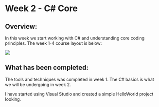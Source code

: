 # Week 2 - C# Core
## Overview:
In this week we start working with C# and understanding core coding principles. The week 1-4 course layout is below:

<img src="https://i.ibb.co/VgNsp7X/download.png">

## What has been completed:
The tools and techniques was completed in week 1. The C# basics is what we will be undergoing in week 2.

I have started using Visual Studio and created a simple HelloWorld project looking.
